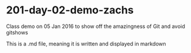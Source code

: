 # 201-day-02-demo-zachs
Class demo on 05 Jan 2016 to show off the amazingness of Git and avoid gitshows

This is a .md file, meaning it is written and displayed in markdown
